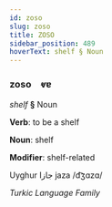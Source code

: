 ```yaml
---
id: zoso
slug: zoso
title: ZOSO
sidebar_position: 489
hoverText: shelf § Noun
---
```


### zoso&emsp;<span kind="abugida">ⱴɐ</span>

*shelf* **§** Noun

**Verb**: to be a shelf

**Noun**: shelf

**Modifier**: shelf-related

Uyghur جازا jaza /d͡ʒɑzɑ/

*Turkic Language Family*